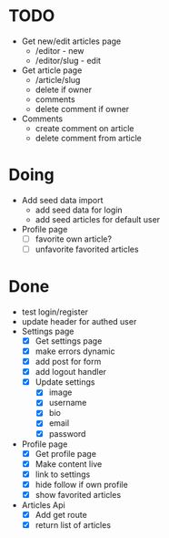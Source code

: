 # TODO

- Get new/edit articles page
  - /editor - new
  - /editor/slug - edit
- Get article page
  - /article/slug
  - delete if owner
  - comments
  - delete comment if owner
- Comments
  - create comment on article
  - delete comment from article

# Doing

- Add seed data import
  - add seed data for login
  - add seed articles for default user
- Profile page
  - [ ] favorite own article?
  - [ ] unfavorite favorited articles

# Done

- test login/register
- update header for authed user
- Settings page
  - [x] Get settings page
  - [x] make errors dynamic
  - [x] add post for form
  - [x] add logout handler
  - [x] Update settings
    - [x] image
    - [x] username
    - [x] bio
    - [x] email
    - [x] password
- Profile page
  - [x] Get profile page
  - [x] Make content live
  - [x] link to settings
  - [x] hide follow if own profile
  - [x] show favorited articles
- Articles Api
  - [x] Add get route
  - [x] return list of articles
